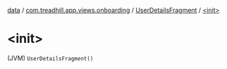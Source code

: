 [data](../../index.md) / [com.treadhill.app.views.onboarding](../index.md) / [UserDetailsFragment](index.md) / [&lt;init&gt;](./-init-.md)

# &lt;init&gt;

(JVM) `UserDetailsFragment()`
